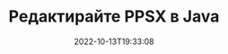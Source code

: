 ---
############################# Static ############################
layout: "auto-gen-editor"
date: 2022-10-13T19:33:08
draft: false
otherformats: doc docx docm dotx xls xlsx xlsm ppt pptx pptm mobi epub html mhtml txt xml csv rtf odt msg

############################# Head ############################
head_title: "PPSX Editor — Редактирайте PPSX в Java"
head_description: "Как да редактирате PPSX в Java с помощта на няколко реда код? Използвайте API за обработка на документи на GroupDocs, за да редактирате, актуализирате и запазвате 30+ файлови формата."

############################# Header ############################
title: "Редактирайте PPSX в Java"
description: "Ефективно и стабилно PPSX редактиране с помощта на GroupDocs.Editor от страна на сървъра за API на Java, без използването на софтуер като Microsoft или Open Office."
bg_image: "https://cms.admin.containerize.com/templates/aspose/App_Themes/V3/images/bg/header1.png"
bg_overlay: false
button:
    enable: true
    icon: "fas fa-arrow-down"
    label: "Изтеглете безплатна пробна версия"
    link: "https://downloads.groupdocs.com/editor/java"

############################# SubMenu ############################
submenu:
    enable: true

    left:
        img_alt: "GroupDocs.Editor for Java"
        image: "https://cms.admin.containerize.com/templates/groupdocs/images/product-logos/90x90-noborder/groupdocs-editor-java.png"
        product: "GroupDocs.Editor"
        platform: "Java"

    middle:
        button:

            # button loop
            - link: "https://apireference.groupdocs.com/editor/java"
              text: "Справка за API"

            # button loop
            - link: "https://github.com/groupdocs-editor"
              text: "Примери за кодове"

            # button loop
            - link: "https://products.groupdocs.app/editor/family"
              text: "Демонстрации на живо"

            # button loop
            - link: "https://purchase.groupdocs.com/pricing/editor/java"
              text: "Ценообразуване"

    right:
        link_download: "https://downloads.groupdocs.com/editor"
        link_learn: "https://docs.groupdocs.com/editor/java"
        link_buy: "https://purchase.groupdocs.com"

############################# About ############################
about:
    enable: true
    title: "Относно API на GroupDocs.Editor for Java"
    content: |
        [GroupDocs.Editor for Java](/bg/editor/java/) API е правилен избор за редактиране на документи и презентации на Microsoft Word, Excel, PowerPoint, Open Office. GroupDocs.Editor е самостоятелен API, който е подходящ за сървърни и бек-енд системи, където се изисква висока производителност. Не зависи от никакъв софтуер като Microsoft или Open Office.

############################# Steps ############################
steps:
    enable: true
    title_left: "Стъпки за редактиране на PPSX в Java"
    content_left: |
        [GroupDocs.Editor for Java](/bg/editor/java/) предоставя лесен и ясен начин за разработчиците да редактират файловете PPSX с помощта на няколко реда код.
        * Създайте екземпляр на клас „Редактор“ със задължителен файлов път или поток от байтове и незадължителен клас „PresentationLoadOptions“ и заредете файла PPSX
        * Създайте и задайте екземпляр на класа `PresentationEditOptions` за файловия формат PPSX
        * Извикайте метода `Editor.Edit()` и получете PPSX документ в HTML формат, който може лесно да се редактира с всеки WYSIWYG-редактор.
        * Извикайте метода `Editor.Save()` и запазете редактирания файл PPSX с помощта на класа `PresentationSaveOptions`

        
    title_right: "Системни изисквания"
    content_right: |
        Основно редактиране на документ с API на GroupDocs.Editor for Java може да се извърши чрез прилагане на няколко лесни стъпки. Нашите API се поддържат на всички основни платформи и операционни системи. Преди да изпълните кода по-долу, моля, уверете се, че имате следните предпоставки, инсталирани на вашата система.

        * Операционни системи: Microsoft Windows, Linux, MacOS
        * Среди за разработка: NetBeans, IntelliJ IDEA, Eclipse
        * Рамки: Java 7 (1.7) and above
        * Вземете най-новата версия на GroupDocs.Editor for Java, изтеглена от [Maven](https://repository.groupdocs.com/editor/)
        
    code: |        
        ```java
        // Load the PPSX file into Editor with the optional PresentationLoadOptions
        Editor editor = new Editor("source.ppsx", new PresentationLoadOptions());

        // Create and adjust the edit options
        PresentationEditOptions editOptions = new PresentationEditOptions();
        editOptions.setSlideNumber(1);//select a slide to edit

        // Open input PPSX document for edit — obtain an intermediate document, that can be edited
        EditableDocument beforeEdit = editor.edit(editOptions);

        // Grab PPSX document content and associated resources from editable document
        string content = beforeEdit.getEmbeddedHtml();

        // Send the content to WYSIWYG-editor, edit it there, and send edited content back to the server-side
        // This step simulates a such operation
        string updatedContent = content.replace("Title", "Edited Title");

        // Grab edited content and resources from WYSIWYG-editor and create a new EditableDocument instance from it
        EditableDocument afterEdit = EditableDocument.fromMarkup(updatedContent, null);

        // Create a save options and select a desired output format
        PresentationSaveOptions saveOptions = new PresentationSaveOptions(PresentationFormats.Ppsx);

        // Save edited PPSX document to the file
        editor.save(afterEdit, "edited.ppsx", saveOptions);
        ```
        
############################# Demos ############################
demos:
    enable: true
    title: "PPSX Редакторски демонстрации на живо"
    content: |
        Редактирайте PPSX точно сега, като посетите уебсайта [GroupDocs.Editor Live Demos](https://products.groupdocs.app/editor/family).
        Демото на живо има следните предимства
        
############################# More Formats ############################
more_formats:
    enable: true
    title: "Други поддържани редактори"
    content: |
        Можете също да редактирате други файлови формати. Моля, вижте пълния списък по-долу.


############################# Back to top ###############################
back_to_top:
    enable: true
---